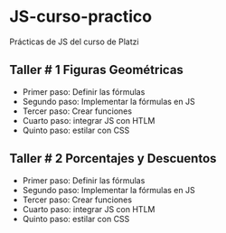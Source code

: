 # JS-curso-practico
Prácticas de JS del curso de Platzi

## Taller # 1 Figuras Geométricas

- Primer paso: Definir las fórmulas
- Segundo paso: Implementar la fórmulas en JS
- Tercer paso: Crear funciones
- Cuarto paso: integrar JS con HTLM
- Quinto paso: estilar con CSS

## Taller # 2 Porcentajes y Descuentos

- Primer paso: Definir las fórmulas
- Segundo paso: Implementar la fórmulas en JS
- Tercer paso: Crear funciones
- Cuarto paso: integrar JS con HTLM
- Quinto paso: estilar con CSS